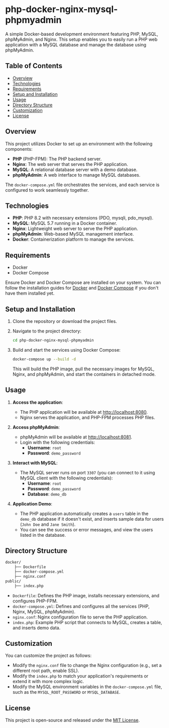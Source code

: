 # php-docker-nginx-mysql-phpmyadmin

A simple Docker-based development environment featuring PHP, MySQL, phpMyAdmin, and Nginx. This setup enables you to easily run a PHP web application with a MySQL database and manage the database using phpMyAdmin.

## Table of Contents

- [Overview](#overview)
- [Technologies](#technologies)
- [Requirements](#requirements)
- [Setup and Installation](#setup-and-installation)
- [Usage](#usage)
- [Directory Structure](#directory-structure)
- [Customization](#customization)
- [License](#license)

## Overview

This project utilizes Docker to set up an environment with the following components:

- **PHP** (PHP-FPM): The PHP backend server.
- **Nginx**: The web server that serves the PHP application.
- **MySQL**: A relational database server with a demo database.
- **phpMyAdmin**: A web interface to manage MySQL databases.

The `docker-compose.yml` file orchestrates the services, and each service is configured to work seamlessly together.

## Technologies

- **PHP**: PHP 8.2 with necessary extensions (PDO, mysqli, pdo_mysql).
- **MySQL**: MySQL 5.7 running in a Docker container.
- **Nginx**: Lightweight web server to serve the PHP application.
- **phpMyAdmin**: Web-based MySQL management interface.
- **Docker**: Containerization platform to manage the services.

## Requirements

- Docker
- Docker Compose

Ensure Docker and Docker Compose are installed on your system. You can follow the installation guides for [Docker](https://docs.docker.com/get-docker/) and [Docker Compose](https://docs.docker.com/compose/install/) if you don't have them installed yet.

## Setup and Installation

1. Clone the repository or download the project files.

2. Navigate to the project directory:

    ```bash
    cd php-docker-nginx-mysql-phpmyadmin
    ```

3. Build and start the services using Docker Compose:

    ```bash
    docker-compose up --build -d
    ```

    This will build the PHP image, pull the necessary images for MySQL, Nginx, and phpMyAdmin, and start the containers in detached mode.

## Usage

1. **Access the application**:
    - The PHP application will be available at [http://localhost:8080](http://localhost:8080).
    - Nginx serves the application, and PHP-FPM processes PHP files.

2. **Access phpMyAdmin**:
    - phpMyAdmin will be available at [http://localhost:8081](http://localhost:8081).
    - Login with the following credentials:
        - **Username**: `root`
        - **Password**: `demo_password`

3. **Interact with MySQL**:
    - The MySQL server runs on port `3307` (you can connect to it using MySQL client with the following credentials):
        - **Username**: `root`
        - **Password**: `demo_password`
        - **Database**: `demo_db`

4. **Application Demo**:
    - The PHP application automatically creates a `users` table in the `demo_db` database if it doesn't exist, and inserts sample data for users (`John Doe` and `Jane Smith`).
    - You can see the success or error messages, and view the users listed in the database.

## Directory Structure

```bash
docker/
    ├── Dockerfile
    ├── docker-compose.yml
    ├── nginx.conf
public/
    ├── index.php
```

- `Dockerfile`: Defines the PHP image, installs necessary extensions, and configures PHP-FPM.
- `docker-compose.yml`: Defines and configures all the services (PHP, Nginx, MySQL, phpMyAdmin).
- `nginx.conf`: Nginx configuration file to serve the PHP application.
- `index.php`: Example PHP script that connects to MySQL, creates a table, and inserts demo data.

## Customization

You can customize the project as follows:

- Modify the `nginx.conf` file to change the Nginx configuration (e.g., set a different root path, enable SSL).
- Modify the `index.php` to match your application's requirements or extend it with more complex logic.
- Modify the MySQL environment variables in the `docker-compose.yml` file, such as the `MYSQL_ROOT_PASSWORD` or `MYSQL_DATABASE`.

## License

This project is open-source and released under the [MIT License](LICENSE).